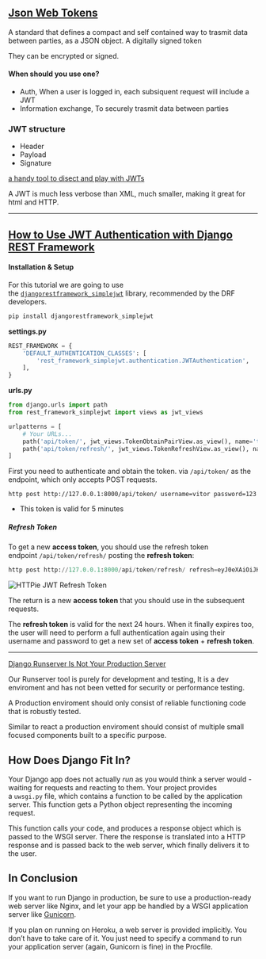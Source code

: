 ## [Json Web Tokens](https://jwt.io/introduction/)

A standard that defines a compact and self contained way to trasmit data between parties, as a JSON object. A digitally signed token

They can be encrypted or signed. 

#### When should you use one?
- Auth, When a user is logged in, each subsiquent request will include a JWT
- Information exchange, To securely trasmit data between parties 

### JWT structure
* Header
* Payload
* Signature

[a handy tool to disect and play with JWTs](https://jwt.io/#debugger-io)

A JWT is much less verbose than XML, much smaller, making it great for html and HTTP.
___
## [How to Use JWT Authentication with Django REST Framework](https://simpleisbetterthancomplex.com/tutorial/2018/12/19/how-to-use-jwt-authentication-with-django-rest-framework.html)

#### Installation & Setup

For this tutorial we are going to use the [`djangorestframework_simplejwt`](https://github.com/davesque/django-rest-framework-simplejwt) library, recommended by the DRF developers.

```bash
pip install djangorestframework_simplejwt
```

**settings.py**

```python
REST_FRAMEWORK = {
    'DEFAULT_AUTHENTICATION_CLASSES': [
        'rest_framework_simplejwt.authentication.JWTAuthentication',
    ],
}
```

**urls.py**

```python
from django.urls import path
from rest_framework_simplejwt import views as jwt_views

urlpatterns = [
    # Your URLs...
    path('api/token/', jwt_views.TokenObtainPairView.as_view(), name='token_obtain_pair'),
    path('api/token/refresh/', jwt_views.TokenRefreshView.as_view(), name='token_refresh'),
]
```

First you need to authenticate and obtain the token. via `/api/token/` as the endpoint, which only accepts POST requests.

`http post http://127.0.0.1:8000/api/token/ username=vitor password=123`
- This token is valid for 5 minutes

##### Refresh Token

To get a new **access token**, you should use the refresh token endpoint `/api/token/refresh/` posting the **refresh token**:

```python
http post http://127.0.0.1:8000/api/token/refresh/ refresh=eyJ0eXAiOiJKV1QiLCJhbGciOiJIUzI1NiJ9.eyJ0b2tlbl90eXBlIjoicmVmcmVzaCIsImV4cCI6MTU0NTMwODIyMiwianRpIjoiNzAyOGFlNjc0ZTdjNDZlMDlmMzUwYjg3MjU1NGUxODQiLCJ1c2VyX2lkIjoxfQ.Md8AO3dDrQBvWYWeZsd_A1J39z6b6HEwWIUZ7ilOiPE
```

![HTTPie JWT Refresh Token](https://simpleisbetterthancomplex.com/media/2018/12/jwt-refresh-token.png)

The return is a new **access token** that you should use in the subsequent requests.

The **refresh token** is valid for the next 24 hours. When it finally expires too, the user will need to perform a full authentication again using their username and password to get a new set of **access token** + **refresh token**.

___

[Django Runserver Is Not Your Production Server](https://vsupalov.com/django-runserver-in-production/)

Our Runserver tool is purely for development and testing, It is a dev enviroment and has not been vetted for security or performance testing. 

A Production enviroment should only consist of reliable functioning code that is robustly tested. 

Similar to react a production enviroment should consist of multiple small focused components built to a specific purpose.

## How Does Django Fit In?

Your Django app does not actually _run_ as you would think a server would - waiting for requests and reacting to them. Your project provides a `uwsgi.py` file, which contains a function to be called by the application server. This function gets a Python object representing the incoming request.

This function calls your code, and produces a response object which is passed to the WSGI server. There the response is translated into a HTTP response and is passed back to the web server, which finally delivers it to the user.

## In Conclusion

If you want to run Django in production, be sure to use a production-ready web server like Nginx, and let your app be handled by a WSGI application server like [Gunicorn](https://vsupalov.com/what-is-gunicorn/).

If you plan on running on Heroku, a web server is provided implicitly. You don’t have to take care of it. You just need to specify a command to run your application server (again, Gunicorn is fine) in the Procfile.